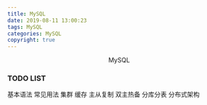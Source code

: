 ```yaml
---
title: MySQL
date: 2019-08-11 13:00:23
tags: MySQL
categories: MySQL
copyright: true
---
```


<center> MySQL </center>

<!-- more -->

### TODO LIST
基本语法
常见用法
集群
缓存
主从复制
双主热备
分库分表
分布式架构
